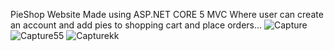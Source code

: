 PieShop Website Made using ASP.NET CORE 5 MVC Where user can create an account and add pies to shopping cart and place orders...
![Capture](https://user-images.githubusercontent.com/64654197/157307345-7bc88143-20e1-4c8b-a73c-d33612d602e1.PNG)
![Capture55](https://user-images.githubusercontent.com/64654197/157307911-afb5acb6-3792-48fa-a3f2-29e3ebc312b1.PNG)
![Capturekk](https://user-images.githubusercontent.com/64654197/157307919-de75ef54-9972-4078-a2f3-90aeae6d0f53.PNG)
